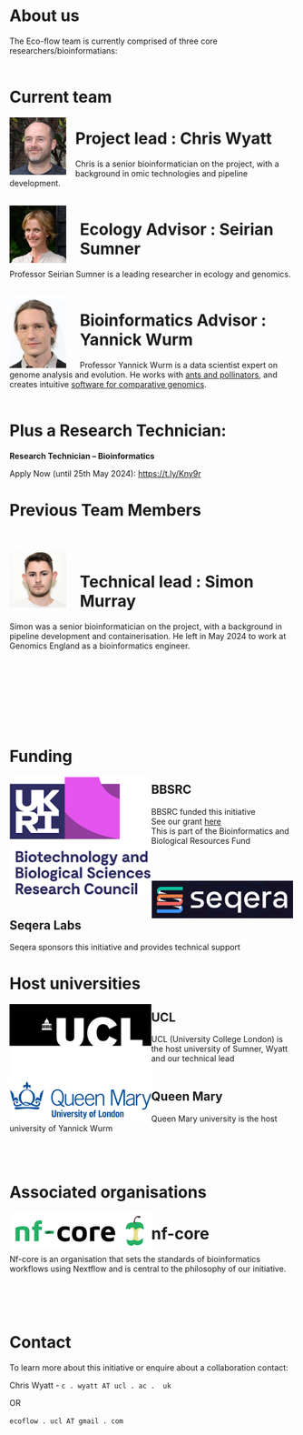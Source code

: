 # About us


The Eco-flow team is currently comprised of three core researchers/bioinformatians:
<br><br>

# Current team

<img style="margin-right: 1.0rem" align="left" width="100" src="./img/chris_n.jpg" />

# Project lead           : Chris Wyatt
Chris is a senior bioinformatician on the project, with a background in omic technologies and pipeline development.
<br><br>

<img style="margin-right: 1.5rem" align="left" width="100" src="./img/ssumner.png" />

# Ecology Advisor             : Seirian Sumner
Professor Seirian Sumner is a leading researcher in ecology and genomics.
<br><br>

<img style="margin-right: 1.5rem" align="left" width="100" src="./img/yannick.png" />

# Bioinformatics Advisor : Yannick Wurm
Professor Yannick Wurm is a data scientist expert on genome analysis and evolution. He works with [ants and pollinators](https://wurmlab.com), and creates intuitive [software for comparative genomics](https://sequenceserver.com).
<br><br>

# Plus a Research Technician:<br>

**Research Technician – Bioinformatics**

Apply Now (until 25th May 2024): https://t.ly/Kny9r

# Previous Team Members
<br><br>
<img style="margin-right: 1.5rem" align="left" width="100" src="./img/Simon.png" />
# Technical lead                  : Simon Murray
Simon was a senior bioinformatician on the project, with a background in pipeline development and containerisation. He left in May 2024 to work at Genomics England as a bioinformatics engineer.


<br><br><br><br>

<br><br>

# Funding

<img align="left" width="250" src="./img/BBSRC.png" />

## BBSRC

BBSRC funded this initiative<br>
See our grant [here](https://shorturl.at/bjAI3)<br>
This is part of the Bioinformatics and Biological Resources Fund

<br><br>

<img align="left" width="250" src="./img/seqera.png" />

## Seqera Labs

Seqera sponsors this initiative and provides technical support<br>

# Host universities

<img align="left" width="250" src="./img/ucl.png" />

## UCL

UCL (University College London) is the host university of Sumner, Wyatt and our technical lead
<br><br>

<img align="left" width="250" src="./img/QM.png" />

## Queen Mary

Queen Mary university is the host university of Yannick Wurm

<br><br>
# Associated organisations

<img align="left" width="250" src="./img/nfcore.png" />

# nf-core

Nf-core is an organisation that sets the standards of bioinformatics workflows using Nextflow and is central to the philosophy of our initiative.



<br><br><br>


# Contact

To learn more about this initiative or enquire about a collaboration contact:

Chris Wyatt - `c . wyatt AT ucl . ac .  uk`

OR

`ecoflow . ucl AT gmail . com`
